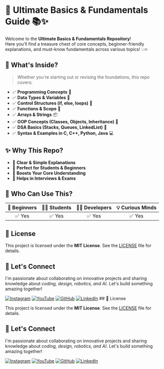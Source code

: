 # 🚀 Ultimate Basics & Fundamentals Guide 📚✨

Welcome to the **Ultimate Basics & Fundamentals Repository**!  
Here you'll find a treasure chest of core concepts, beginner-friendly explanations, and must-know fundamentals across various topics! 💡🔥


## 📌 What's Inside?

> Whether you're starting out or revising the foundations, this repo covers:

- ✅ **Programming Concepts** 🧠  
- ✅ **Data Types & Variables** 🧮  
- ✅ **Control Structures (if, else, loops)** 🔁  
- ✅ **Functions & Scope** 🔧  
- ✅ **Arrays & Strings** 📦  
- ✅ **OOP Concepts (Classes, Objects, Inheritance)** 🧬  
- ✅ **DSA Basics (Stacks, Queues, LinkedList)** 🧱  
- ✅ **Syntax & Examples in C, C++, Python, Java** 💻  



## ✨ Why This Repo?

- 📘 **Clear & Simple Explanations**  
- 🎯 **Perfect for Students & Beginners**  
- 🧠 **Boosts Your Core Understanding**  
- 💼 **Helps in Interviews & Exams**  



## 🌟 Who Can Use This?

| 👦 Beginners | 👩‍🎓 Students | 🧑‍💻 Developers | 💡 Curious Minds |
|:-----------:|:-------------:|:--------------:|:----------------:|
| ✅ Yes       | ✅ Yes         | ✅ Yes          | ✅ Yes            |


## 📜 License

This project is licensed under the **MIT License**. See the [LICENSE](LICENSE) file for details.

## 🌟 Let's Connect



I'm passionate about collaborating on innovative projects and sharing knowledge about *coding, design, robotics, and AI*. Let's build something amazing together!  



 [![Instagram](https://img.icons8.com/fluency/48/instagram-new.png)](https://www.instagram.com/sumittech_360)  [![YouTube](https://img.icons8.com/fluency/48/youtube-play.png)](https://youtube.com/channel/UCiPxbNaC7dloVut6Jc5xHIQ)  [![GitHub](https://img.icons8.com/fluency/48/github.png)](https://github.com/InnovativeSumit)  [![LinkedIn](https://img.icons8.com/fluency/48/linkedin.png)](https://www.linkedin.com/in/sumit-pal-40511a339) ## 📜 License

This project is licensed under the **MIT License**. See the [LICENSE](LICENSE) file for details.

## 🌟 Let's Connect



I'm passionate about collaborating on innovative projects and sharing knowledge about *coding, design, robotics, and AI*. Let's build something amazing together!  



 [![Instagram](https://img.icons8.com/fluency/48/instagram-new.png)](https://www.instagram.com/sumittech_360)  [![YouTube](https://img.icons8.com/fluency/48/youtube-play.png)](https://youtube.com/channel/UCiPxbNaC7dloVut6Jc5xHIQ)  [![GitHub](https://img.icons8.com/fluency/48/github.png)](https://github.com/InnovativeSumit)  [![LinkedIn](https://img.icons8.com/fluency/48/linkedin.png)](https://www.linkedin.com/in/sumit-pal-40511a339) 





